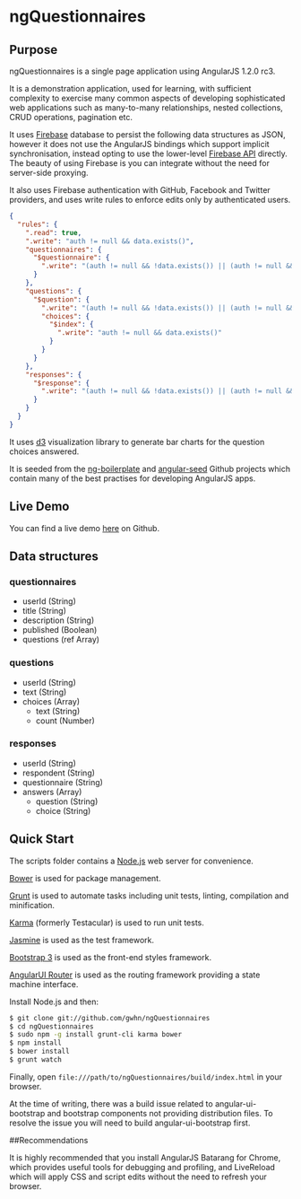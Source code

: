 # ngQuestionnaires

## Purpose

ngQuestionnaires is a single page application using AngularJS 1.2.0 rc3.

It is a demonstration application, used for learning, with sufficient complexity
to exercise many common aspects of developing sophisticated web applications
such as many-to-many relationships, nested collections, CRUD operations, pagination etc.

It uses [Firebase](https://www.firebase.com/index.html) database to persist the following data structures as JSON,
however it does not use the AngularJS bindings which support implicit synchronisation,
instead opting to use the lower-level [Firebase API](https://www.firebase.com/docs/javascript/firebase/index.html)
directly. The beauty of using Firebase is you can integrate without the need for server-side proxying.

It also uses Firebase authentication with GitHub, Facebook and Twitter providers, and uses write rules to enforce
edits only by authenticated users.

```json
{
  "rules": {
    ".read": true,
    ".write": "auth != null && data.exists()",
    "questionnaires": {
      "$questionnaire": {
        ".write": "(auth != null && !data.exists()) || (auth != null && data.exists() && data.child('userId').val() == auth.id)"
      }
    },
    "questions": {
      "$question": {
        ".write": "(auth != null && !data.exists()) || (auth != null && data.exists() && data.child('userId').val() == auth.id)",
        "choices": {
          "$index": {
            ".write": "auth != null && data.exists()"
          }
        }
      }
    },
    "responses": {
      "$response": {
        ".write": "(auth != null && !data.exists()) || (auth != null && data.exists() && data.child('userId').val() == auth.id)"
      }
    }
  }
}
```

It uses [d3](http://d3js.org/) visualization library to generate bar charts for the question choices answered.

It is seeded from the [ng-boilerplate](https://github.com/ngbp/ng-boilerplate)
and [angular-seed](https://github.com/angular/angular-seed) Github projects
which contain many of the best practises for developing AngularJS apps.

## Live Demo

You can find a live demo [here](http://gwhn.github.io/ngQuestionnaires/) on Github.

## Data structures

### questionnaires

* userId (String)
* title (String)
* description (String)
* published (Boolean)
* questions (ref Array)

### questions

* userId (String)
* text (String)
* choices (Array)
    * text (String)
    * count (Number)

### responses

* userId (String)
* respondent (String)
* questionnaire (String)
* answers (Array)
    * question (String)
    * choice (String)

## Quick Start

The scripts folder contains a [Node.js](http://nodejs.org/) web server for convenience.

[Bower](http://sindresorhus.com/bower-components/) is used for package management.

[Grunt](http://gruntjs.com/) is used to automate tasks including unit tests, linting, compilation and minification.

[Karma](http://karma-runner.github.io/0.10/index.html) (formerly Testacular) is used to run unit tests.

[Jasmine](http://pivotal.github.io/jasmine/) is used as the test framework.

[Bootstrap 3](http://getbootstrap.com/getting-started/) is used as the front-end styles framework.

[AngularUI Router](https://github.com/angular-ui/ui-router) is used as the routing framework
providing a state machine interface.

Install Node.js and then:

```sh
$ git clone git://github.com/gwhn/ngQuestionnaires
$ cd ngQuestionnaires
$ sudo npm -g install grunt-cli karma bower
$ npm install
$ bower install
$ grunt watch
```

Finally, open `file:///path/to/ngQuestionnaires/build/index.html` in your browser.

At the time of writing, there was a build issue related to angular-ui-bootstrap and bootstrap components
not providing distribution files. To resolve the issue you will need to build angular-ui-bootstrap first.

##Recommendations

It is highly recommended that you install AngularJS Batarang for Chrome, which provides
useful tools for debugging and profiling, and LiveReload which will apply CSS and script
edits without the need to refresh your browser.
